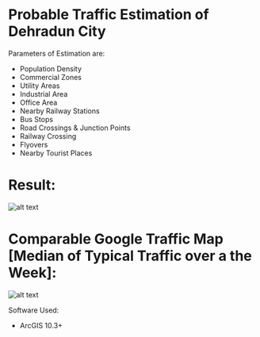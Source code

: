 # Probable Traffic Estimation of Dehradun City

Parameters of Estimation are:

* Population Density
* Commercial Zones
* Utility Areas
* Industrial Area
* Office Area
* Nearby Railway Stations
* Bus Stops
* Road Crossings & Junction Points
* Railway Crossing
* Flyovers
* Nearby Tourist Places

# Result:

![alt text](https://i.imgur.com/VODy4v4.png)



# Comparable Google Traffic Map [Median of Typical Traffic over a the Week]:

![alt text](https://i.imgur.com/E79gAyx.png)

Software Used:
* ArcGIS 10.3+
